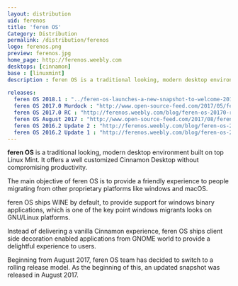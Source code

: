 ```yaml
---
layout: distribution
uid: ferenos
title: 'feren OS'
Category: Distribution
permalink: /distribution/ferenos
logo: ferenos.png
preview: ferenos.jpg
home_page: http://ferenos.weebly.com
desktops: [cinnamon]
base : [linuxmint]
description : feren OS is a traditional looking, modern desktop environment built on top of Linux Mint. It offers a well tweaked desktop environment to attract the masses.
  
releases:
  feren OS 2018.1 : "../feren-os-launches-a-new-snapshot-to-welcome-2018/"
  feren OS 2017.0 Murdock : "http://www.open-source-feed.com/2017/05/feren-os-20170-murdock-released-based.html"
  feren OS 2017.0 RC : "http://ferenos.weebly.com/blog/feren-os-20170-release-candidate-released-buckle-your-belts-and-get-ready-stables-on-its-way"
  feren OS August 2017 : "http://www.open-source-feed.com/2017/08/feren-os-becomes-rolling-distribution.html"
  feren OS 2016.2 Update 2 : "http://ferenos.weebly.com/blog/feren-os-20162-update-2-has-been-released"
  feren OS 2016.2 Update 1 : "http://ferenos.weebly.com/blog/feren-os-20162-update-1-has-been-released"
---
```


**feren OS** is a traditional looking, modern desktop environment built on top Linux Mint. It offers a well customized Cinnamon Desktop without compromising productivity.

The main objective of feren OS is to provide a friendly experience to people migrating from other proprietary platforms like windows and macOS.

feren OS ships WINE by default, to provide support for windows binary applications, which is one of the key point windows migrants looks on GNU/Linux platforms.

Instead of delivering a vanilla Cinnamon experience, feren OS ships client side decoration enabled applications from GNOME world to provide a delightful experience to users.

Beginning from August 2017, feren OS team has decided to switch to a rolling release model. As the beginning of this, an updated snapshot was released in August 2017.

